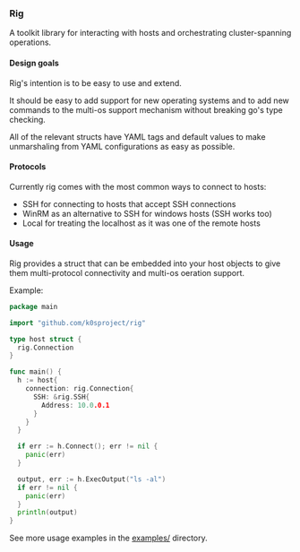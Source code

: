 ### Rig

A toolkit library for interacting with hosts and orchestrating cluster-spanning operations.

#### Design goals

Rig's intention is to be easy to use and extend.

It should be easy to add support for new operating systems and to add new commands to the multi-os support mechanism without breaking go's type checking.

All of the relevant structs have YAML tags and default values to make unmarshaling from YAML configurations as easy as possible.

#### Protocols

Currently rig comes with the most common ways to connect to hosts:
- SSH for connecting to hosts that accept SSH connections
- WinRM as an alternative to SSH for windows hosts (SSH works too)
- Local for treating the localhost as it was one of the remote hosts

#### Usage

Rig provides a struct that can be embedded into your host objects to give them multi-protocol connectivity and multi-os oeration support.

Example:

```go
package main

import "github.com/k0sproject/rig"

type host struct {
  rig.Connection
}

func main() {
  h := host{
    connection: rig.Connection{
      SSH: &rig.SSH{
        Address: 10.0.0.1
      }
    }
  }

  if err := h.Connect(); err != nil {
    panic(err)
  }

  output, err := h.ExecOutput("ls -al")
  if err != nil {
    panic(err)
  }
  println(output)
}
```

See more usage examples in the [examples/](tree/main/examples) directory.
